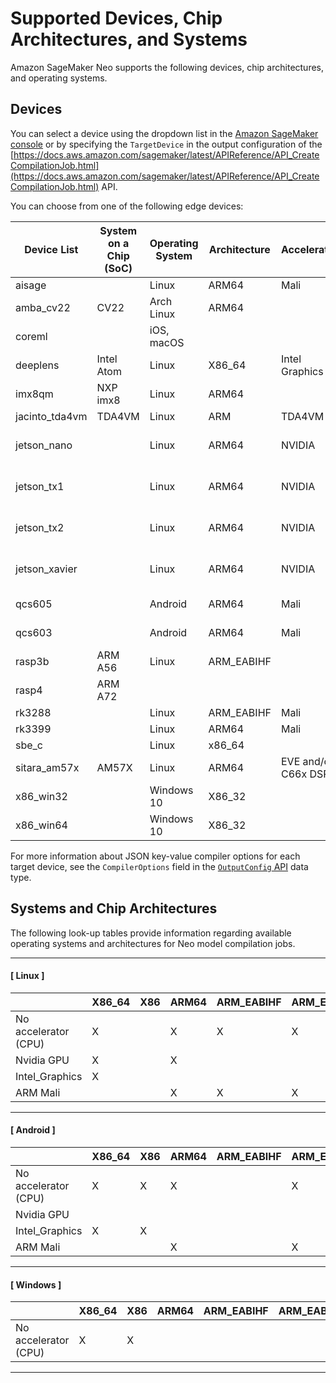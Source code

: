 # Supported Devices, Chip Architectures, and Systems<a name="neo-supported-devices-edge-devices"></a>

Amazon SageMaker Neo supports the following devices, chip architectures, and operating systems\.

## Devices<a name="neo-supported-edge-devices"></a>

You can select a device using the dropdown list in the [Amazon SageMaker console](https://console.aws.amazon.com/sagemaker/) or by specifying the `TargetDevice` in the output configuration of the [https://docs.aws.amazon.com/sagemaker/latest/APIReference/API_CreateCompilationJob.html](https://docs.aws.amazon.com/sagemaker/latest/APIReference/API_CreateCompilationJob.html) API\.

You can choose from one of the following edge devices: 


| Device List | System on a Chip \(SoC\) | Operating System | Architecture | Accelerator | Compiler Options Example | 
| --- | --- | --- | --- | --- | --- | 
| aisage |  | Linux | ARM64 | Mali |  | 
| amba\_cv22 | CV22 | Arch Linux | ARM64 |  |  | 
| coreml |  | iOS, macOS |  |  | \{"class\_labels": "imagenet\_labels\_1000\.txt"\} | 
| deeplens | Intel Atom | Linux | X86\_64 | Intel Graphics |  | 
| imx8qm | NXP imx8 | Linux | ARM64 |  |  | 
| jacinto\_tda4vm | TDA4VM | Linux | ARM | TDA4VM |  | 
| jetson\_nano |  | Linux | ARM64 | NVIDIA | \{'gpu\-code': 'sm\_53', 'trt\-ver': '5\.0\.6', 'cuda\-ver': '10\.0'\} | 
| jetson\_tx1 |  | Linux | ARM64 | NVIDIA | \{'gpu\-code': 'sm\_53', 'trt\-ver': '6\.0\.1', 'cuda\-ver': '10\.0'\} | 
| jetson\_tx2 |  | Linux | ARM64 | NVIDIA | \{'gpu\-code': 'sm\_62', 'trt\-ver': '6\.0\.1', 'cuda\-ver': '10\.0'\} | 
| jetson\_xavier |  | Linux | ARM64 | NVIDIA | \{'gpu\-code': 'sm\_72', 'trt\-ver': '5\.1\.6', 'cuda\-ver': '10\.0'\} | 
| qcs605 |  | Android | ARM64 | Mali | \{'ANDROID\_PLATFORM': 27\} | 
| qcs603 |  | Android | ARM64 | Mali | \{'ANDROID\_PLATFORM': 27\} | 
| rasp3b | ARM A56 | Linux | ARM\_EABIHF |  | \{'mattr': \['\+neon'\]\} | 
| rasp4 | ARM A72 |  |  |  |  | 
| rk3288 |  | Linux | ARM\_EABIHF | Mali |  | 
| rk3399 |  | Linux | ARM64 | Mali |  | 
| sbe\_c |  | Linux | x86\_64 |  | \{'mcpu': 'core\-avx2'\} | 
| sitara\_am57x | AM57X | Linux | ARM64 | EVE and/or C66x DSP |  | 
| x86\_win32 |  | Windows 10 | X86\_32 |  |  | 
| x86\_win64 |  | Windows 10 | X86\_32 |  |  | 

For more information about JSON key\-value compiler options for each target device, see the `CompilerOptions` field in the [`OutputConfig` API](https://docs.aws.amazon.com/sagemaker/latest/APIReference/API_OutputConfig.html) data type\.

## Systems and Chip Architectures<a name="neo-supported-edge-granular"></a>

The following look\-up tables provide information regarding available operating systems and architectures for Neo model compilation jobs\. 

------
#### [ Linux ]


|  | X86\_64 | X86 | ARM64 | ARM\_EABIHF | ARM\_EABI | 
| --- | --- | --- | --- | --- | --- | 
| No accelerator \(CPU\) | X |  | X | X | X | 
| Nvidia GPU | X |  | X |  |  | 
| Intel\_Graphics | X |  |  |  |  | 
| ARM Mali |  |  | X | X | X | 

------
#### [ Android ]


|  | X86\_64 | X86 | ARM64 | ARM\_EABIHF | ARM\_EABI | 
| --- | --- | --- | --- | --- | --- | 
| No accelerator \(CPU\) | X | X | X |  | X | 
| Nvidia GPU |  |  |  |  |  | 
| Intel\_Graphics | X | X |  |  |  | 
| ARM Mali |  |  | X |  | X | 

------
#### [ Windows ]


|  | X86\_64 | X86 | ARM64 | ARM\_EABIHF | ARM\_EABI | 
| --- | --- | --- | --- | --- | --- | 
| No accelerator \(CPU\) | X | X |  |  |  | 

------